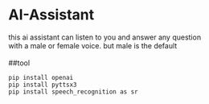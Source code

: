 # AI-Assistant
this ai assistant can listen to you and answer any question <br>
with a male or female voice. but male is the default <br>
<br>
##tool
```
pip install openai
pip install pyttsx3
pip install speech_recognition as sr
```
